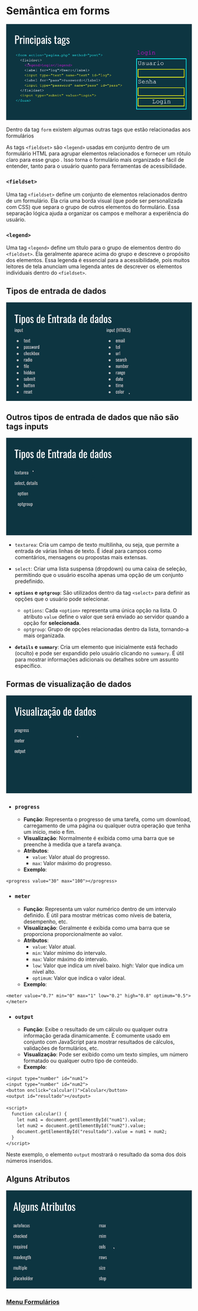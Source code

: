 # Semântica em forms

<img src="./img/semantica_forms-01.PNG">

Dentro da tag `form` existem algumas outras tags que estão relacionadas aos formulários

As tags `<fieldset>` são `<legend>` usadas em conjunto dentro de um formulário HTML para agrupar elementos relacionados e fornecer um rótulo claro para esse grupo . Isso torna o formulário mais organizado e fácil de entender, tanto para o usuário quanto para ferramentas de acessibilidade.

### `<fieldset>`

Uma tag `<fieldset>` define um conjunto de elementos relacionados dentro de um formulário. Ela cria uma borda visual (que pode ser personalizada com CSS) que separa o grupo de outros elementos do formulário. Essa separação lógica ajuda a organizar os campos e melhorar a experiência do usuário.

### `<legend>`

Uma tag `<legend>` define um título para o grupo de elementos dentro do `<fieldset>`. Ela geralmente aparece acima do grupo e descreve o propósito dos elementos. Essa legenda é essencial para a acessibilidade, pois muitos leitores de tela anunciam uma legenda antes de descrever os elementos individuais dentro do `<fieldset>`.

## Tipos de entrada de dados

<img src="img/semantica_forms-02.PNG">

## Outros tipos de entrada de dados que não são tags inputs

<img src="img/semantica_forms-03.PNG">

- `textarea`: Cria um campo de texto multilinha, ou seja, que permite a entrada de várias linhas de texto. É ideal para campos como comentários, mensagens ou propostas mais extensas.

- `select`: Criar uma lista suspensa (dropdown) ou uma caixa de seleção, permitindo que o usuário escolha apenas uma opção de um conjunto predefinido.

- **`options` e `optgroup`**: São utilizados dentro da tag `<select>` para definir as opções que o usuário pode selecionar.
    - `options`: Cada `<option>` representa uma única opção na lista. O atributo `value` define o valor que será enviado ao servidor quando a opção for **selecionada**.
    - `optgroup`: Grupo de opções relacionadas dentro da lista, tornando-a mais organizada.

- **`details` e `summary`**: Cria um elemento que inicialmente está fechado (oculto) e pode ser expandido pelo usuário clicando no `summary`. É útil para mostrar informações adicionais ou detalhes sobre um assunto específico.

## Formas de visualização de dados

<img src="img/semantica_forms-04.PNG">

- ### `progress`

    - **Função**: Representa o progresso de uma tarefa, como um download, carregamento de uma página ou qualquer outra operação que tenha um início, meio e fim.
    - **Visualização**: Normalmente é exibida como uma barra que se preenche à medida que a tarefa avança.
    - **Atributos**:
        - `value`: Valor atual do progresso.
        - `max`: Valor máximo do progresso.
    - **Exemplo**:

```
<progress value="30" max="100"></progress>
```

- ### `meter`

    - **Função**: Representa um valor numérico dentro de um intervalo definido. É útil para mostrar métricas como níveis de bateria, desempenho, etc.
    - **Visualização**: Geralmente é exibida como uma barra que se proporciona proporcionalmente ao valor.
    - **Atributos**:
        - `value`: Valor atual.
        - `min`: Valor mínimo do intervalo.
        - `max`: Valor máximo do intervalo.
        - `low`: Valor que indica um nível baixo.
high: Valor que indica um nível alto.
        - `optimum`: Valor que indica o valor ideal.
    - **Exemplo**:

```
<meter value="0.7" min="0" max="1" low="0.2" high="0.8" optimum="0.5"></meter>
```

- ### `output`

    - **Função**: Exibe o resultado de um cálculo ou qualquer outra informação gerada dinamicamente. É comumente usado em conjunto com JavaScript para mostrar resultados de cálculos, validações de formulários, etc.
    - **Visualização**: Pode ser exibido como um texto simples, um número formatado ou qualquer outro tipo de conteúdo.
    - **Exemplo**:

```
<input type="number" id="num1">
<input type="number" id="num2">
<button onclick="calcular()">Calcular</button>
<output id="resultado"></output>

<script>
  function calcular() {
    let num1 = document.getElementById("num1").value;
    let num2 = document.getElementById("num2").value;
    document.getElementById("resultado").value = num1 + num2;
  }
</script>
```
Neste exemplo, o elemento `output` mostrará o resultado da soma dos dois números inseridos.

## Alguns Atributos

<img src="img/semantica_forms-05.PNG">

### [Menu Formulários](menu-formularios.md)